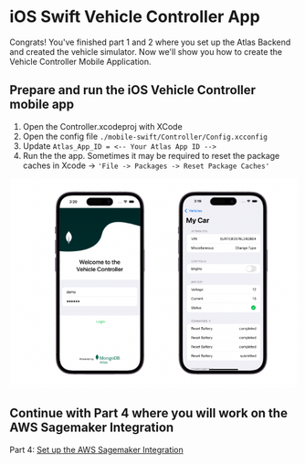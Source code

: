 
# iOS Swift Vehicle Controller App

Congrats! You've finished part 1 and 2 where you set up the Atlas Backend and created the vehicle simulator. Now we'll show you how to create the Vehicle Controller Mobile Application. 

## Prepare and run the iOS Vehicle Controller mobile app

1. Open the Controller.xcodeproj with XCode
2. Open the config file  ```./mobile-swift/Controller/Config.xcconfig```
3. Update ```Atlas_App_ID = <-- Your Atlas App ID -->```
4. Run the the app. Sometimes it may be required to reset the package caches in Xcode -> ```'File -> Packages -> Reset Package Caches'```

![image](Mobileapp.png)

## Continue with Part 4 where you will work on the AWS Sagemaker Integration
Part 4: [Set up the AWS Sagemaker Integration](https://github.com/mongodb-industry-solutions/Digital-Twins-With-AWS/tree/main/aws-sagemaker)
